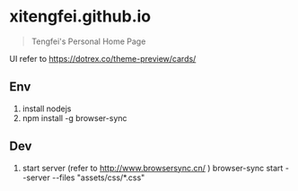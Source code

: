 # xitengfei.github.io

> Tengfei's Personal Home Page

UI refer to https://dotrex.co/theme-preview/cards/


## Env
1. install nodejs
2. npm install -g browser-sync


## Dev

1. start server (refer to http://www.browsersync.cn/ )
browser-sync start --server --files "assets/css/*.css"